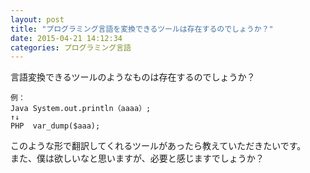 ```yaml
---
layout: post
title: "プログラミング言語を変換できるツールは存在するのでしょうか？"
date: 2015-04-21 14:12:34
categories: プログラミング言語
---
```

<p>言語変換できるツールのようなものは存在するのでしょうか？</p>

<pre><code>例：
Java System.out.println（aaaa）;
↑↓
PHP  var_dump($aaa);
</code></pre>

<p>このような形で翻訳してくれるツールがあったら教えていただきたいです。<br>
また、僕は欲しいなと思いますが、必要と感じますでしょうか？</p>
